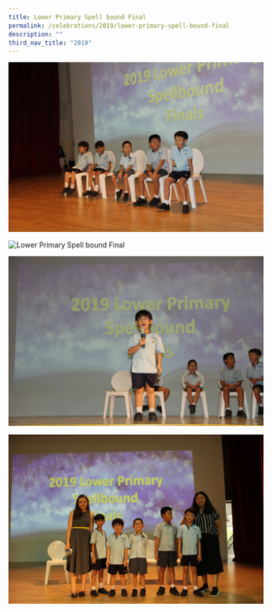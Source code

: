 ```yaml
---
title: Lower Primary Spell bound Final
permalink: /celebrations/2019/lower-primary-spell-bound-final
description: ""
third_nav_title: "2019"
---
```

![Lower Primary Spell bound Final](/images/lpsbl1.jpg)

![Lower Primary Spell bound Final](/images/lpsbl2.jpg)

![Lower Primary Spell bound Final](/images/lpsbl3.jpg)

![Lower Primary Spell bound Final](/images/lpsbl4.jpg)